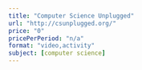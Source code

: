 ```yaml
---
title: "Computer Science Unplugged"
url: "http://csunplugged.org/"
price: "0"
pricePerPeriod: "n/a"
format: "video,activity"
subject: [computer science]
---
```

